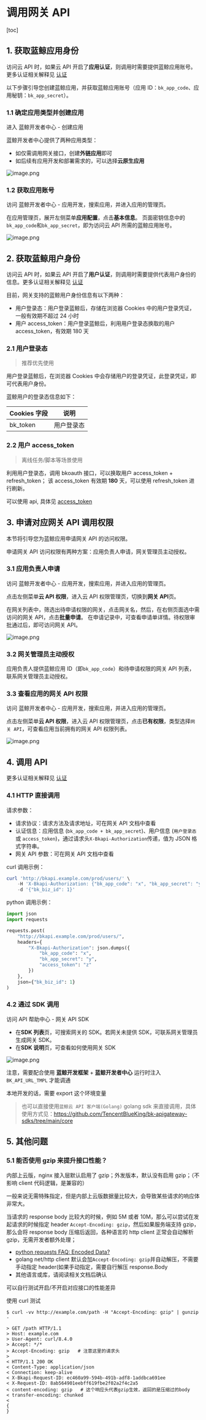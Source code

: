 # 调用网关 API

[toc]

## 1. 获取蓝鲸应用身份

访问云 API 时，如果云 API 开启了**应用认证**，则调用时需要提供蓝鲸应用账号。更多认证相关解释见 [认证](../Explanation/authorization.md)

以下步骤引导您创建蓝鲸应用，并获取蓝鲸应用账号（应用 ID：`bk_app_code`、应用秘钥：`bk_app_secret`）。

### 1.1 确定应用类型并创建应用

进入 蓝鲸开发者中心 - 创建应用

蓝鲸开发者中心提供了两种应用类型：
- 如仅需调用网关接口，创建**外链应用**即可
- 如后续有应用开发和部署需求的，可以选择**云原生应用**

![image.png](./media/call-gateway-api-01.png)

### 1.2 获取应用账号

访问 蓝鲸开发者中心 - 应用开发，搜索应用，并进入应用的管理页。

在应用管理页，展开左侧菜单**应用配置**，点击**基本信息**。
页面密钥信息中的`bk_app_code`和`bk_app_secret`，即为访问云 API 所需的蓝鲸应用账号。

![image.png](./media/call-gateway-api-02.png)

## 2. 获取蓝鲸用户身份

访问云 API 时，如果云 API 开启了**用户认证**，则调用时需要提供代表用户身份的信息。更多认证相关解释见 [认证](../Explanation/authorization.md)

目前，网关支持的蓝鲸用户身份信息有以下两种：
- 用户登录态：用户登录蓝鲸后，存储在浏览器 Cookies 中的用户登录凭证，一般有效期不超过 24 小时
- 用户 access_token：用户登录蓝鲸后，利用用户登录态换取的用户 access_token，有效期 180 天

### 2.1 用户登录态

> 推荐优先使用

用户登录蓝鲸后，在浏览器 Cookies 中会存储用户的登录凭证，此登录凭证，即可代表用户身份。

蓝鲸用户的登录态信息如下：

| Cookies 字段 | 说明 |
|--------------|------|
| bk_token | 用户登录态 |

### 2.2 用户 access_token

> 离线任务/脚本等场景使用

利用用户登录态，调用 bkoauth 接口，可以换取用户 access_token + refresh_token；
该 access_token 有效期 **180** 天，可以使用 refresh_token 进行刷新。

可以使用 api, 具体见 [access_token](../Explanation/access-token.md)

## 3. 申请对应网关 API 调用权限

本节将引导您为蓝鲸应用申请网关 API 的访问权限。

申请网关 API 访问权限有两种方案：应用负责人申请，网关管理员主动授权。

### 3.1 应用负责人申请

访问 蓝鲸开发者中心 - 应用开发，搜索应用，并进入应用的管理页。

点击左侧菜单**云 API 权限**，进入云 API 权限管理页，切换到**网关 API**页。

在网关列表中，筛选出待申请权限的网关，点击网关名，然后，在右侧页面选中需访问的网关 API，点击**批量申请**。
在申请记录中，可查看申请单详情。待权限审批通过后，即可访问网关 API。

![image.png](./media/call-gateway-api-04.png)

### 3.2 网关管理员主动授权

应用负责人提供蓝鲸应用 ID（即`bk_app_code`）和待申请权限的网关 API 列表，联系网关管理员主动授权。

### 3.3 查看应用的网关 API 权限

访问 蓝鲸开发者中心 - 应用开发，搜索应用，并进入应用的管理页。

点击左侧菜单**云 API 权限**，进入云 API 权限管理页，点击**已有权限**，类型选择`网关 API`，可查看应用当前拥有的网关 API 权限列表。

![image.png](./media/call-gateway-api-05.png)

## 4. 调用 API

更多认证相关解释见 [认证](../Explanation/authorization.md)

### 4.1 HTTP 直接调用

请求参数：
- 请求协议：请求方法及请求地址，可在网关 API 文档中查看
- 认证信息：应用信息 (`bk_app_code + bk_app_secret`)、用户信息 (`用户登录态` 或 `access_token`)，通过请求头`X-Bkapi-Authorization`传递，值为 JSON 格式字符串。
- 网关 API 参数：可在网关 API 文档中查看

curl 调用示例：
```powershell
curl 'http://bkapi.example.com/prod/users/' \
    -H 'X-Bkapi-Authorization: {"bk_app_code": "x", "bk_app_secret": "y", "access_token": "z"}' \
    -d '{"bk_biz_id": 1}'

```

python 调用示例：

```python
import json
import requests

requests.post(
    "http://bkapi.example.com/prod/users/",
    headers={
        "X-Bkapi-Authorization": json.dumps({
            "bk_app_code": "x",
            "bk_app_secret": "y",
            "access_token": "z"
        })
    },
    json={"bk_biz_id": 1}
)
```

### 4.2 通过 SDK 调用

访问  API 帮助中心 - 网关 API SDK

- 在**SDK 列表**页，可搜索网关的 SDK。若网关未提供 SDK，可联系网关管理员生成网关 SDK。
- 在**SDK 说明**页，可查看如何使用网关 SDK

![image.png](./media/call-gateway-api-06.png)

注意，需要配合使用 **蓝鲸开发框架** + **蓝鲸开发者中心** 运行时注入 `BK_API_URL_TMPL` 才能调通

本地开发的话，需要 export 这个环境变量

> 也可以直接使用`蓝鲸云 API 客户端(Golang)` golang sdk 来直接调用，具体使用方式见：https://github.com/TencentBlueKing/bk-apigateway-sdks/tree/main/core


## 5. 其他问题

### 5.1 能否使用 gzip 来提升接口性能？

内部上云版，nginx 接入层默认启用了 gzip；外发版本，默认没有启用 gzip；（不影响 client 代码逻辑，是兼容的）

一般来说无需特殊指定，但是内部上云版数据量比较大，会导致某些请求的响应体非常大。

当请求的 response body 比较大的时候，例如 5M 或者 10M，那么可以尝试在发起请求的时候指定 header `Accept-Encoding: gzip`，然后如果服务端支持 gzip，那么会将 response body 压缩后返回，各种语言的 http client 正常会自动解析 gzip，无需开发者额外处理；

- [python requests FAQ: Encoded Data?](https://requests.readthedocs.io/en/latest/community/faq/#encoded-data)
- golang net/http client 默认会加`Accept-Encoding: gzip`并自动解压，不需要手动指定 header(如果手动指定，需要自行解压 response.Body
- 其他语言或库，请阅读相关文档后确认

可以自行测试开启/不开启对应接口的性能差异

使用 curl 测试

```
$ curl -vv http://example.com/path -H "Accept-Encoding: gzip" | gunzip -

> GET /path HTTP/1.1
> Host: example.com
> User-Agent: curl/8.4.0
> Accept: */*
> Accept-Encoding: gzip   # 注意这里的请求头
>
< HTTP/1.1 200 OK
< Content-Type: application/json
< Connection: keep-alive
< X-Bkapi-Request-ID: ec460a99-594b-491b-adf8-1addbca691ee
< X-Request-ID: 8ab564901eebff619fbe2f02a2f4c2a5
< content-encoding: gzip   # 这个响应头代表gzip生效，返回的是压缩过的body
< transfer-encoding: chunked
<
{
}
```
